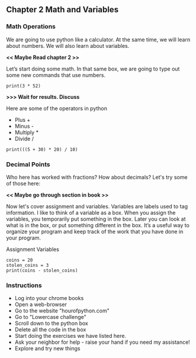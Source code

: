 
## Chapter 2 Math and Variables

### Math Operations

We are going to use python like a calculator.  At the same time, we will learn about numbers.  We will also learn about variables.

**<< Maybe Read chapter 2 >>**

Let’s start doing some math.  In that same box, we are going to type out some new commands that use numbers.

```print(3 * 52)```

**>>> Wait for results.  Discuss**

Here are some of the operators in python

* Plus +
* Minus -
* Multiply *
* Divide /

```print(((5 + 30) * 20) / 10)```

### Decimal Points

Who here has worked with fractions?  How about decimals?  Let's try some of those here:


**<< Maybe go through section in book >>**


Now let's cover assignment and variables.  Variables are labels used to tag information.  I like to think of a variable as a box.  When you assign the variables, you temporarily put something in the box.  Later you can look at what is in the box, or put something different in the box.  It’s a useful way to organize your program and keep track of the work that you have done in your program.


Assignment
Variables

```
coins = 20
stolen_coins = 3
print(coins - stolen_coins)
```


### Instructions

* Log into your chrome books
* Open a web-browser
* Go to the website "hourofpython.com"
* Go to "Lowercase challenge"
* Scroll down to the python box
* Delete all the code in the box
* Start doing the exercises we have listed here.
* Ask your neighbor for help - raise your hand if you need my assistance!
* Explore and try new things
